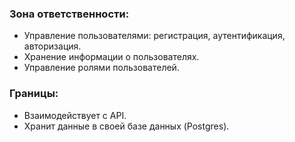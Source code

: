 ### Зона ответственности:
- Управление пользователями: регистрация, аутентификация, авторизация.
- Хранение информации о пользователях.
- Управление ролями пользователей.

### Границы:

- Взаимодействует с API.
- Хранит данные в своей базе данных (Postgres).